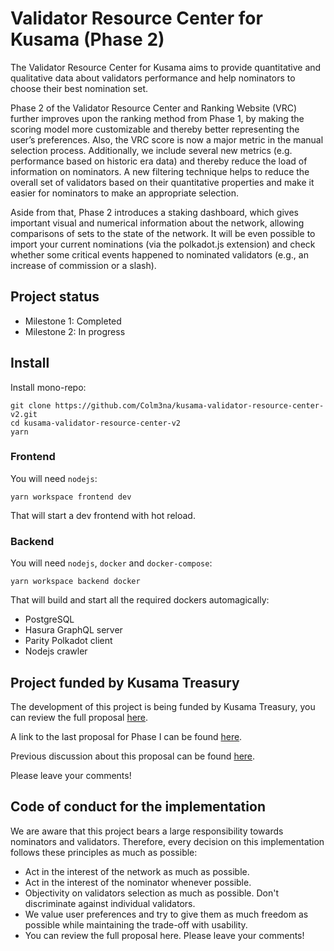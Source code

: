 # Validator Resource Center for Kusama (Phase 2)

The Validator Resource Center for Kusama aims to provide quantitative and qualitative data about validators performance and help nominators to choose their best nomination set.

Phase 2 of the Validator Resource Center and Ranking Website (VRC) further improves upon the ranking method from Phase 1, by making the scoring model more customizable and thereby better representing the user’s preferences. Also, the VRC score is now a major metric in the manual selection process. Additionally, we include several new metrics (e.g. performance based on historic era data) and thereby reduce the load of information on nominators. A new filtering technique helps to reduce the overall set of validators based on their quantitative properties and make it easier for nominators to make an appropriate selection.

Aside from that, Phase 2 introduces a staking dashboard, which gives important visual and numerical information about the network, allowing comparisons of sets to the state of the network. It will be even possible to import your current nominations (via the polkadot.js extension) and check whether some critical events happened to nominated validators (e.g., an increase of commission or a slash).

## Project status

- Milestone 1: Completed
- Milestone 2: In progress

## Install

Install mono-repo:

```
git clone https://github.com/Colm3na/kusama-validator-resource-center-v2.git
cd kusama-validator-resource-center-v2
yarn
```

### Frontend

You will need `nodejs`:

```
yarn workspace frontend dev
```

That will start a dev frontend with hot reload. 

### Backend

You will need `nodejs`, `docker` and `docker-compose`:

```
yarn workspace backend docker
```

That will build and start all the required dockers automagically:

- PostgreSQL
- Hasura GraphQL server
- Parity Polkadot client
- Nodejs crawler

## Project funded by Kusama Treasury

The development of this project is being funded by Kusama Treasury, you can review the full proposal [here](https://docs.google.com/document/d/14pvmbMMzNAqVzQkoXi_nRS-1wDti2y03X4VqOp9nNTw).

A link to the last proposal for Phase I can be found [here](https://kusama.polkassembly.io/motion/217).

Previous discussion about this proposal can be found [here](https://kusama.polkassembly.io/post/427).

Please leave your comments!

## Code of conduct for the implementation

We are aware that this project bears a large responsibility towards nominators and validators. Therefore, every decision on this implementation follows these principles as much as possible:

- Act in the interest of the network as much as possible.
- Act in the interest of the nominator whenever possible.
- Objectivity on validators selection as much as possible. Don't discriminate against individual validators.
- We value user preferences and try to give them as much freedom as possible while maintaining the trade-off with usability.
- You can review the full proposal here. Please leave your comments!


